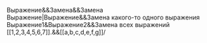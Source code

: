 Выражение&&Замена&&Замена  
Выражение|Выражение&&Замена какого-то одного выражения  
Выражение1&Выражение2&&Замена всех выражений  
[[1,2,3,4,5,6,7]].&&[[a,b,c,d,e,f,g]]/  
